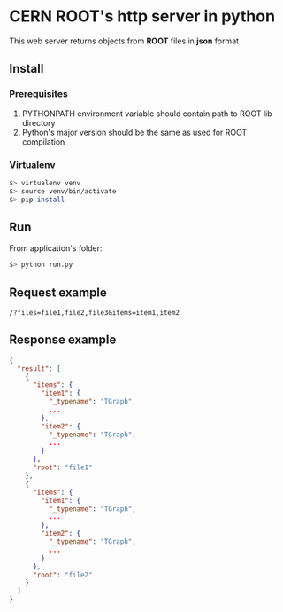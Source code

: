 # CERN ROOT's http server in python

This web server returns objects from **ROOT** files in **json** format
## Install
### Prerequisites
1. PYTHONPATH environment variable should contain path to ROOT lib directory
2. Python's major version should be the same as used for ROOT compilation

### Virtualenv
```sh
$> virtualenv venv
$> source venv/bin/activate
$> pip install
```
## Run
From application's folder:
```sh
$> python run.py
```

## Request example

```
/?files=file1,file2,file3&items=item1,item2
```

## Response example
```json
{
  "result": [
    {
      "items": {
        "item1": {
          "_typename": "TGraph",
          ...
        },
        "item2": {
          "_typename": "TGraph",
          ...
        }
      },
      "root": "file1"
    },
    {
      "items": {
        "item1": {
          "_typename": "TGraph",
          ...
        },
        "item2": {
          "_typename": "TGraph",
          ...
        }
      },
      "root": "file2"
    }
  ]
}
```
